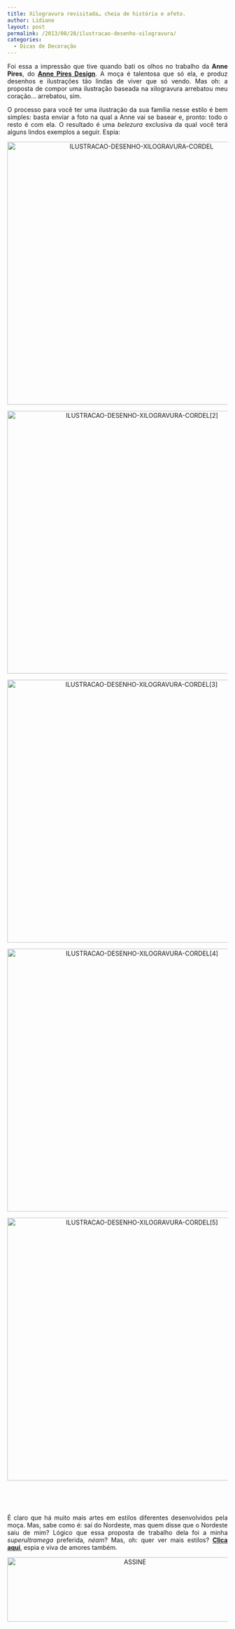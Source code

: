 ```yaml
---
title: Xilogravura revisitada… cheia de história e afeto.
author: Lidiane
layout: post
permalink: /2013/08/28/ilustracao-desenho-xilogravura/
categories:
  - Dicas de Decoração
---
```

<p style="text-align: justify;">
  Foi essa a impressão que tive quando bati os olhos no trabalho da <strong>Anne Pires</strong>, do <strong><a href="http://loja.annepires.com.br/" target="_blank" rel="noopener noreferrer">Anne Pires Design</a></strong>. A moça é talentosa que só ela, e produz desenhos e ilustrações tão lindas de viver que só vendo. Mas oh: a proposta de compor uma ilustração baseada na xilogravura arrebatou meu coração… arrebatou, sim.
</p>

<p style="text-align: justify;" align="justify">
  O processo para você ter uma ilustração da sua família nesse estilo é bem simples: basta enviar a foto na qual a Anne vai se basear e, pronto: todo o resto é com ela. O resultado é uma <em>belezura</em> exclusiva da qual você terá alguns lindos exemplos a seguir. Espia:
</p>

<!--more-->

<p align="center">
  <a href="https://www.trololodemulher.com.br/2013/07/ILUSTRACAO-DESENHO-XILOGRAVURA-CORDEL.jpg"><img class="alignnone size-full wp-image-9666" src="https://www.trololodemulher.com.br/2013/07/ILUSTRACAO-DESENHO-XILOGRAVURA-CORDEL.jpg" alt="ILUSTRACAO-DESENHO-XILOGRAVURA-CORDEL" width="598" height="600" /></a>
</p>

<p align="center">
  <a href="https://www.trololodemulher.com.br/2013/07/ILUSTRACAO-DESENHO-XILOGRAVURA-CORDEL2.png"><img class="alignnone size-full wp-image-9667" src="https://www.trololodemulher.com.br/2013/07/ILUSTRACAO-DESENHO-XILOGRAVURA-CORDEL2.png" alt="ILUSTRACAO-DESENHO-XILOGRAVURA-CORDEL[2]" width="600" height="600" /></a>
</p>

<p align="center">
  <a href="https://www.trololodemulher.com.br/2013/07/ILUSTRACAO-DESENHO-XILOGRAVURA-CORDEL3.jpg"><img class="alignnone size-full wp-image-9668" src="https://www.trololodemulher.com.br/2013/07/ILUSTRACAO-DESENHO-XILOGRAVURA-CORDEL3.jpg" alt="ILUSTRACAO-DESENHO-XILOGRAVURA-CORDEL[3]" width="598" height="600" /></a>
</p>

<p align="center">
  <a href="https://www.trololodemulher.com.br/2013/07/ILUSTRACAO-DESENHO-XILOGRAVURA-CORDEL4.png"><img class="alignnone size-full wp-image-9669" src="https://www.trololodemulher.com.br/2013/07/ILUSTRACAO-DESENHO-XILOGRAVURA-CORDEL4.png" alt="ILUSTRACAO-DESENHO-XILOGRAVURA-CORDEL[4]" width="600" height="600" /></a>
</p>

<p align="center">
  <a href="https://www.trololodemulher.com.br/2013/07/ILUSTRACAO-DESENHO-XILOGRAVURA-CORDEL5.png"><img class="alignnone size-full wp-image-9670" src="https://www.trololodemulher.com.br/2013/07/ILUSTRACAO-DESENHO-XILOGRAVURA-CORDEL5.png" alt="ILUSTRACAO-DESENHO-XILOGRAVURA-CORDEL[5]" width="600" height="600" /></a>
</p>

&nbsp;

&nbsp;

<p align="justify">
  É claro que há muito mais artes em estilos diferentes desenvolvidos pela moça. Mas, sabe como é: saí do Nordeste, mas quem disse que o Nordeste saiu de mim? Lógico que essa proposta de trabalho dela foi a minha <em>superultramega</em> preferida, <em>néam</em>? Mas, oh: quer ver mais estilos? <strong><a href="http://loja.annepires.com.br/" target="_blank" rel="noopener noreferrer">Clica aqui</a></strong>, espia e viva de amores também.
</p>

<p align="center">
  <a href="http://feedburner.google.com/fb/a/mailverify?uri=blogbichafemea&loc=pt_BR" target="_blank" rel="noopener noreferrer"><img class="alignnone size-full wp-image-14011" src="https://www.trololodemulher.com.br/2017/08/ASSINE.jpg" alt="ASSINE" width="568" height="147" /></a>
</p>